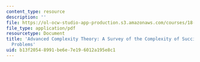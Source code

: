 ```yaml
---
content_type: resource
description: ''
file: https://ol-ocw-studio-app-production.s3.amazonaws.com/courses/18-405j-advanced-complexity-theory-spring-2016/b13f20548991be6e7e196012a195e8c1_MIT18_405JS16_SucinctlyEncode.pdf
file_type: application/pdf
resourcetype: Document
title: 'Advanced Complexity Theory: A Survey of the Complexity of Succinctly Encoded
  Problems'
uid: b13f2054-8991-be6e-7e19-6012a195e8c1
---
```

